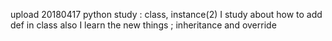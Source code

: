 upload 20180417 python study : class, instance(2)
I study about how to add def in class
also I learn the new things ; inheritance and override
